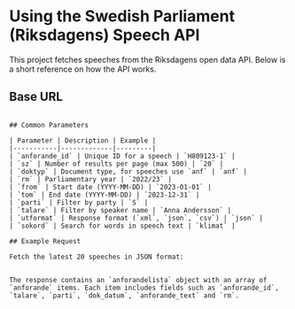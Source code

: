# Using the Swedish Parliament (Riksdagens) Speech API

This project fetches speeches from the Riksdagens open data API. Below is a short reference on how the API works.

## Base URL

```

## Common Parameters

| Parameter | Description | Example |
|-----------|-------------|---------|
| `anforande_id` | Unique ID for a speech | `H809123-1` |
| `sz` | Number of results per page (max 500) | `20` |
| `doktyp` | Document type, for speeches use `anf` | `anf` |
| `rm` | Parliamentary year | `2022/23` |
| `from` | Start date (YYYY-MM-DD) | `2023-01-01` |
| `tom` | End date (YYYY-MM-DD) | `2023-12-31` |
| `parti` | Filter by party | `S` |
| `talare` | Filter by speaker name | `Anna Andersson` |
| `utformat` | Response format (`xml`, `json`, `csv`) | `json` |
| `sokord` | Search for words in speech text | `klimat` |

## Example Request

Fetch the latest 20 speeches in JSON format:

```

```

The response contains an `anforandelista` object with an array of `anforande` items. Each item includes fields such as `anforande_id`, `talare`, `parti`, `dok_datum`, `anforande_text` and `rm`.



